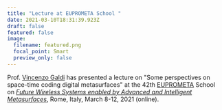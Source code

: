 ```yaml
---
title: "Lecture at EUPROMETA School "
date: 2021-03-10T18:31:39.923Z
draft: false
featured: false
image:
  filename: featured.png
  focal_point: Smart
  preview_only: false
---
```

Prof. [Vincenzo Galdi](/author/vincenzo-galdi) has presented a lecture on "Some perspectives on space-time coding digital metasurfaces" at the 42th [EUPROMETA](https://school.metamorphose-vi.org) School on *[Future Wireless Systems enabled by Advanced and Intelligent Metasurfaces](https://school.metamorphose-vi.org/index.php/component/content/article/8-schools/59-42-school-rome-italy)*, Rome, Italy, March 8-12, 2021 (online).